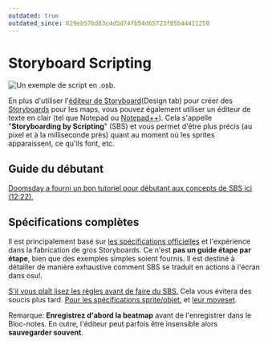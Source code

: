```yaml
---
outdated: true
outdated_since: 029eb57bd83c4d5d74fb54d65723f05b44411250
---
```


# Storyboard Scripting

![Un exemple de script en .osb.](img/SBS_Base.jpg "Un exemple de script en .osb.")

En plus d'utiliser l'[éditeur de Storyboard](/wiki/Beatmap_Editor/Design)(Design tab) pour créer des [Storyboards](/wiki/Storyboards) pour les maps, vous pouvez également utiliser un éditeur de texte en clair (tel que Notepad ou [Notepad++](http://www.notepad-plus-plus.org/)). Cela s'appelle "**Storyboarding by Scripting**" (SBS) et vous permet d'être plus précis (au pixel et à la milliseconde près) quant au moment où les sprites apparaissent, ce qu'ils font, etc.

## Guide du débutant

[Doomsday a fourni un bon tutoriel pour débutant aux concepts de SBS ici (12:22).](http://www.youtube.com/watch?v=UJ1YLDs-bZg)

## Spécifications complètes

Il est principalement basé sur [les spécifications officielles](https://osu.ppy.sh/community/forums/topics/1869) et l'expérience dans la fabrication de gros Storyboards. Ce n'est **pas un guide étape par étape**, bien que des exemples simples soient fournis. Il est destiné à détailler de manière exhaustive comment SBS se traduit en actions à l'écran dans osu!.

[S'il vous plaît lisez les règles avant de faire du SBS.](/wiki/Storyboard_Scripting/General_Rules) Cela vous évitera des soucis plus tard. [Pour les spécifications sprite/objet.](/wiki/Storyboard_Scripting/Objects) et [leur moveset](/wiki/Storyboard_Scripting/Commands).

Remarque: **Enregistrez d'abord la beatmap** avant de l'enregistrer dans le Bloc-notes. En outre, l'éditeur peut parfois être insensible alors **sauvegarder souvent**.
